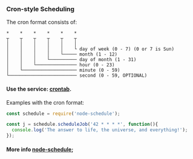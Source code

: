 ### Cron-style Scheduling

The cron format consists of:
```
*    *    *    *    *    *
┬    ┬    ┬    ┬    ┬    ┬
│    │    │    │    │    │
│    │    │    │    │    └ day of week (0 - 7) (0 or 7 is Sun)
│    │    │    │    └───── month (1 - 12)
│    │    │    └────────── day of month (1 - 31)
│    │    └─────────────── hour (0 - 23)
│    └──────────────────── minute (0 - 59)
└───────────────────────── second (0 - 59, OPTIONAL)
```

#### Use the service: [crontab](https://crontab.guru/#0/1_*_*_*_*).

Examples with the cron format:

```js
const schedule = require('node-schedule');

const j = schedule.scheduleJob('42 * * * *', function(){
  console.log('The answer to life, the universe, and everything!');
});
```
#### More info [node-schedule](https://www.npmjs.com/package/node-schedule);